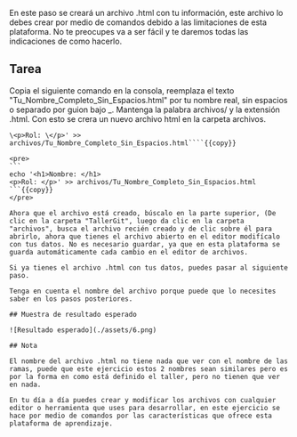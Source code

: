 En este paso se creará un archivo .html con tu información, este archivo lo debes crear por medio de comandos debido a las limitaciones de esta plataforma. No te preocupes va a ser fácil y te daremos todas las indicaciones de como hacerlo.

## Tarea

Copia el siguiente comando en la consola, reemplaza el texto "Tu_Nombre_Completo_Sin\_Espacios.html" por tu nombre real, sin espacios o separado por guion bajo _. Mantenga la palabra archivos/ y la extensión .html. Con esto se crera un nuevo archivo html en la carpeta archivos.

````echo '\<h1>Nombre: \</h1>
\<p>Rol: \</p>' >> archivos/Tu_Nombre_Completo_Sin_Espacios.html````{{copy}}

<pre>
```
echo '<h1>Nombre: </h1>
<p>Rol: </p>' >> archivos/Tu_Nombre_Completo_Sin_Espacios.html
```{{copy}}
</pre>

Ahora que el archivo está creado, búscalo en la parte superior, (De clic en la carpeta "TallerGit", luego da clic en la carpeta "archivos", busca el archivo recién creado y de clic sobre él para abrirlo, ahora que tienes el archivo abierto en el editor modifícalo con tus datos. No es necesario guardar, ya que en esta plataforma se guarda automáticamente cada cambio en el editor de archivos.

Si ya tienes el archivo .html con tus datos, puedes pasar al siguiente paso.

Tenga en cuenta el nombre del archivo porque puede que lo necesites saber en los pasos posteriores.

## Muestra de resultado esperado

![Resultado esperado](./assets/6.png)

## Nota

El nombre del archivo .html no tiene nada que ver con el nombre de las ramas, puede que este ejercicio estos 2 nombres sean similares pero es por la forma en como está definido el taller, pero no tienen que ver en nada.

En tu día a día puedes crear y modificar los archivos con cualquier editor o herramienta que uses para desarrollar, en este ejercicio se hace por medio de comandos por las características que ofrece esta plataforma de aprendizaje.